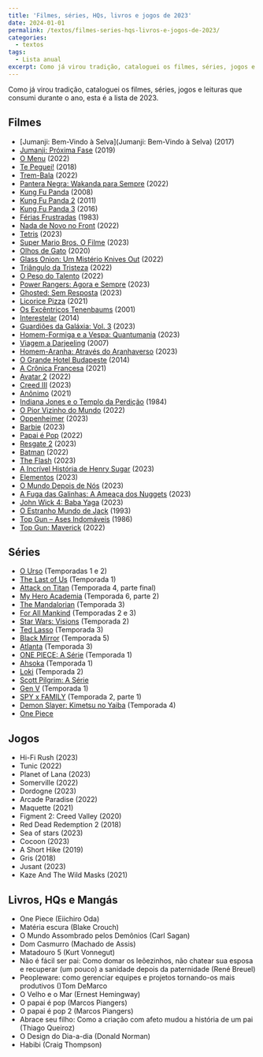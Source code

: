 ```yaml
---
title: 'Filmes, séries, HQs, livros e jogos de 2023'
date: 2024-01-01
permalink: /textos/filmes-series-hqs-livros-e-jogos-de-2023/
categories:
  - textos
tags:
  - Lista anual
excerpt: Como já virou tradição, cataloguei os filmes, séries, jogos e leituras que consumi durante o ano, esta é a lista de 2023.
---
```


Como já virou tradição, cataloguei os filmes, séries, jogos e leituras que consumi durante o ano, esta é a lista de 2023.

Filmes
------

*   [Jumanji: Bem-Vindo à Selva](Jumanji: Bem-Vindo à Selva) (2017)
*   [Jumanji: Próxima Fase](https://www.themoviedb.org/movie/512200) (2019)
*   [](https://www.themoviedb.org/movie/593643)[O Menu](https://www.themoviedb.org/movie/593643) (2022)
*   [Te Peguei!](https://www.themoviedb.org/movie/455980) (2018)
*   [](https://www.themoviedb.org/movie/718930)[Trem-Bala](https://www.themoviedb.org/movie/718930) (2022)
*   [](https://www.themoviedb.org/movie/505642)[Pantera Negra: Wakanda para Sempre](https://www.themoviedb.org/movie/505642) (2022)
*   [](https://www.themoviedb.org/movie/9502)[Kung Fu Panda](https://www.themoviedb.org/movie/9502) (2008)
*   [Kung Fu Panda 2](https://www.themoviedb.org/movie/49444) (2011)
*   [](https://www.themoviedb.org/movie/140300)[Kung Fu Panda 3](https://www.themoviedb.org/movie/140300) (2016)
*   [Férias Frustradas](https://www.themoviedb.org/movie/11153) (1983)
*   [](https://www.themoviedb.org/movie/49046)[Nada de Novo no Front](https://www.themoviedb.org/movie/49046) (2022)
*   [](https://www.themoviedb.org/movie/726759)[Tetris](https://www.themoviedb.org/movie/726759) (2023)
*   [](https://www.themoviedb.org/movie/502356)[Super Mario Bros. O Filme](https://www.themoviedb.org/movie/502356) (2023)
*   [](https://www.themoviedb.org/movie/667520)[Olhos de Gato](https://www.themoviedb.org/movie/667520) (2020)
*   [](https://www.themoviedb.org/movie/661374)[Glass Onion: Um Mistério Knives Out](https://www.themoviedb.org/movie/661374) (2022)
*   [](https://www.themoviedb.org/movie/497828)[Triângulo da Tristeza](https://www.themoviedb.org/movie/497828) (2022)
*   [](https://www.themoviedb.org/movie/648579)[O Peso do Talento](https://www.themoviedb.org/movie/648579) (2022)
*   [](https://www.themoviedb.org/movie/1068141)[Power Rangers: Agora e Sempre](https://www.themoviedb.org/movie/1068141) (2023)
*   [](https://www.themoviedb.org/movie/868759)[Ghosted: Sem Resposta](https://www.themoviedb.org/movie/868759) (2023)
*   [](https://www.themoviedb.org/movie/718032)[Licorice Pizza](https://www.themoviedb.org/movie/718032) (2021)
*   [](https://www.themoviedb.org/movie/9428)[Os Excêntricos Tenenbaums](https://www.themoviedb.org/movie/9428) (2001)
*   [](https://www.themoviedb.org/movie/157336)[Interestelar](https://www.themoviedb.org/movie/157336) (2014)
*   [](https://www.themoviedb.org/movie/447365)[Guardiões da Galáxia: Vol. 3](https://www.themoviedb.org/movie/447365) (2023)
*   [](https://www.themoviedb.org/movie/640146)[Homem-Formiga e a Vespa: Quantumania](https://www.themoviedb.org/movie/640146) (2023)
*   [](https://www.themoviedb.org/movie/4538)[Viagem a Darjeeling](https://www.themoviedb.org/movie/4538) (2007)
*   [](https://www.themoviedb.org/movie/569094)[Homem-Aranha: Através do Aranhaverso](https://www.themoviedb.org/movie/569094) (2023)
*   [](https://www.themoviedb.org/movie/120467)[O Grande Hotel Budapeste](https://www.themoviedb.org/movie/120467) (2014)
*   [](https://www.themoviedb.org/movie/542178)[A Crônica Francesa](https://www.themoviedb.org/movie/542178) (2021)
*   [](https://www.themoviedb.org/movie/1059673)[Avatar 2](https://www.themoviedb.org/movie/1059673) (2022)
*   [](https://www.themoviedb.org/movie/677179)[Creed III](https://www.themoviedb.org/movie/677179) (2023)
*   [](https://www.themoviedb.org/movie/615457)[Anônimo](https://www.themoviedb.org/movie/615457) (2021)
*   [](https://www.themoviedb.org/movie/87)[](https://www.themoviedb.org/movie/87)[Indiana Jones e o Templo da Perdição](https://www.themoviedb.org/movie/87) (1984)
*   [](https://www.themoviedb.org/movie/937278)[O Pior Vizinho do Mundo](https://www.themoviedb.org/movie/937278) (2022)
*   [](https://www.themoviedb.org/movie/872585)[Oppenheimer](https://www.themoviedb.org/movie/872585) (2023)
*   [](https://www.themoviedb.org/movie/346698)[Barbie](https://www.themoviedb.org/movie/346698) (2023)
*   [](https://www.themoviedb.org/movie/951538)[Papai é Pop](https://www.themoviedb.org/movie/951538) (2022)
*   [](https://www.themoviedb.org/movie/697843)[Resgate 2](https://www.themoviedb.org/movie/697843) (2023)
*   [](https://www.themoviedb.org/movie/414906)[Batman](https://www.themoviedb.org/movie/414906) (2022)
*   [](https://www.themoviedb.org/movie/298618)[](https://www.themoviedb.org/movie/298618)[The Flash](https://www.themoviedb.org/movie/298618) (2023)
*   [A Incrível História de Henry Sugar](https://www.themoviedb.org/movie/923939) (2023)
*   [](https://www.themoviedb.org/movie/976573)[Elementos](https://www.themoviedb.org/movie/976573) (2023)
*   [](https://www.themoviedb.org/movie/726209)[O Mundo Depois de Nós](https://www.themoviedb.org/movie/726209) (2023)
*   [](https://www.themoviedb.org/movie/520758)[A Fuga das Galinhas: A Ameaça dos Nuggets](https://www.themoviedb.org/movie/520758) (2023)
*   [](https://www.themoviedb.org/movie/603692)[John Wick 4: Baba Yaga](https://www.themoviedb.org/movie/603692) (2023)
*   [](https://www.themoviedb.org/movie/9479)[O Estranho Mundo de Jack](https://www.themoviedb.org/movie/9479) (1993)
*   [](https://www.themoviedb.org/movie/744)[Top Gun – Ases Indomáveis](https://www.themoviedb.org/movie/744) (1986)
*   [](https://www.themoviedb.org/movie/361743)[Top Gun: Maverick](https://www.themoviedb.org/movie/361743) (2022)

Séries
------

*   [](https://www.themoviedb.org/tv/136315)[O Urso](https://www.themoviedb.org/tv/136315) (Temporadas 1 e 2)
*   [](https://www.themoviedb.org/tv/100088)[The Last of Us](https://www.themoviedb.org/tv/100088) (Temporada 1)
*   [](https://www.themoviedb.org/tv/1429)[Attack on Titan](https://www.themoviedb.org/tv/1429) (Temporada 4, parte final)
*   [](https://www.themoviedb.org/tv/65930)[My Hero Academia](https://www.themoviedb.org/tv/65930) (Temporada 6, parte 2)
*   [](https://www.themoviedb.org/tv/82856)[The Mandalorian](https://www.themoviedb.org/tv/82856) (Temporada 3)
*   [For All Mankind](https://www.themoviedb.org/tv/87917) (Temporadas 2 e 3)
*   [](https://www.themoviedb.org/tv/114478)[Star Wars: Visions](https://www.themoviedb.org/tv/114478) (Temporada 2)
*   [](https://www.themoviedb.org/tv/97546)[Ted Lasso](https://www.themoviedb.org/tv/97546) (Temporada 3)
*   [](https://www.themoviedb.org/tv/42009)[Black Mirror](https://www.themoviedb.org/tv/42009) (Temporada 5)
*   [](https://www.themoviedb.org/tv/65495)[Atlanta](https://www.themoviedb.org/tv/65495) (Temporada 3)
*   [](https://www.themoviedb.org/tv/111110)[ONE PIECE: A Série](https://www.themoviedb.org/tv/111110) (Temporada 1)
*   [](https://www.themoviedb.org/tv/114461)[Ahsoka](https://www.themoviedb.org/tv/114461) (Temporada 1)
*   [](https://www.themoviedb.org/tv/84958)[Loki](https://www.themoviedb.org/tv/84958) (Temporada 2)
*   [](https://www.themoviedb.org/tv/155292)[Scott Pilgrim: A Série](https://www.themoviedb.org/tv/155292)
*   [](https://www.themoviedb.org/tv/205715)[Gen V](https://www.themoviedb.org/tv/205715) (Temporada 1)
*   [](https://www.themoviedb.org/tv/120089)[SPY x FAMILY](https://www.themoviedb.org/tv/120089) (Temporada 2, parte 1)
*   [](https://www.themoviedb.org/tv/85937)[Demon Slayer: Kimetsu no Yaiba](https://www.themoviedb.org/tv/85937) (Temporada 4)
*   [](https://www.themoviedb.org/tv/37854)[One Piece](https://www.themoviedb.org/tv/37854)

Jogos
-----

*   Hi-Fi Rush (2023)
*   Tunic (2022)
*   Planet of Lana (2023)
*   Somerville (2022)
*   Dordogne (2023)
*   Arcade Paradise (2022)
*   Maquette (2021)
*   Figment 2: Creed Valley (2020)
*   Red Dead Redemption 2 (2018)
*   Sea of stars (2023)
*   Cocoon (2023)
*   A Short Hike (2019)
*   Gris (2018)
*   Jusant (2023)
*   Kaze And The Wild Masks (2021)

Livros, HQs e Mangás
--------------------

*   One Piece (Eiichiro Oda)
*   Matéria escura (Blake Crouch)
*   O Mundo Assombrado pelos Demônios (Carl Sagan)
*   Dom Casmurro (Machado de Assis)
*   Matadouro 5 (Kurt Vonnegut)
*   Não é fácil ser pai: Como domar os leõezinhos, não chatear sua esposa e recuperar (um pouco) a sanidade depois da paternidade (René Breuel)
*   Peopleware: como gerenciar equipes e projetos tornando-os mais produtivos ()Tom DeMarco
*   O Velho e o Mar (Ernest Hemingway)
*   O papai é pop (Marcos Piangers)
*   O papai é pop 2 (Marcos Piangers)
*   Abrace seu filho: Como a criação com afeto mudou a história de um pai (Thiago Queiroz)
*   O Design do Dia-a-dia (Donald Norman)
*   Habibi (Craig Thompson)